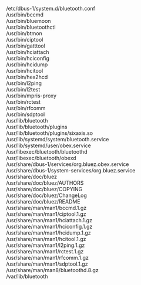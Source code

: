/etc/dbus-1/system.d/bluetooth.conf  
/usr/bin/bccmd  
/usr/bin/bluemoon  
/usr/bin/bluetoothctl  
/usr/bin/btmon  
/usr/bin/ciptool  
/usr/bin/gatttool  
/usr/bin/hciattach  
/usr/bin/hciconfig  
/usr/bin/hcidump  
/usr/bin/hcitool  
/usr/bin/hex2hcd  
/usr/bin/l2ping  
/usr/bin/l2test  
/usr/bin/mpris-proxy  
/usr/bin/rctest  
/usr/bin/rfcomm  
/usr/bin/sdptool  
/usr/lib/bluetooth  
/usr/lib/bluetooth/plugins  
/usr/lib/bluetooth/plugins/sixaxis.so  
/usr/lib/systemd/system/bluetooth.service  
/usr/lib/systemd/user/obex.service  
/usr/libexec/bluetooth/bluetoothd  
/usr/libexec/bluetooth/obexd  
/usr/share/dbus-1/services/org.bluez.obex.service  
/usr/share/dbus-1/system-services/org.bluez.service  
/usr/share/doc/bluez  
/usr/share/doc/bluez/AUTHORS  
/usr/share/doc/bluez/COPYING  
/usr/share/doc/bluez/ChangeLog  
/usr/share/doc/bluez/README  
/usr/share/man/man1/bccmd.1.gz  
/usr/share/man/man1/ciptool.1.gz  
/usr/share/man/man1/hciattach.1.gz  
/usr/share/man/man1/hciconfig.1.gz  
/usr/share/man/man1/hcidump.1.gz  
/usr/share/man/man1/hcitool.1.gz  
/usr/share/man/man1/l2ping.1.gz  
/usr/share/man/man1/rctest.1.gz  
/usr/share/man/man1/rfcomm.1.gz  
/usr/share/man/man1/sdptool.1.gz  
/usr/share/man/man8/bluetoothd.8.gz  
/var/lib/bluetooth  
